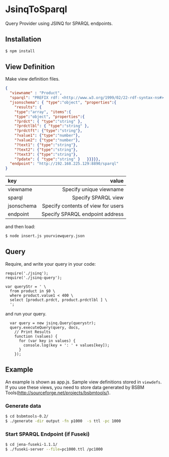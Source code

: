 # JsinqToSparql 

Query Provider using JSINQ for SPARQL endpoints.

## Installation 

```zsh
$ npm install
```

## View Definition

Make view definition files.

```json
{
  "viewname" : "Product",
  "sparql": "PREFIX rdf: <http://www.w3.org/1999/02/22-rdf-syntax-ns#> PREFIX rdfs: <http://www.w3.org/2000/01/rdf-schema#> PREFIX bsbm: <http://www4.wiwiss.fu-berlin.de/bizer/bsbm/v01/vocabulary/> PREFIX dc: <http://purl.org/dc/elements/1.1/> SELECT * WHERE { ?prdct rdf:type bsbm:Product . ?prdct rdfs:label ?prdctlbl . ?prdct bsbm:productFeature ?prdctft . ?prdct bsbm:productPropertyNumeric1 ?value1 . ?prdct bsbm:productPropertyNumeric2 ?value2 . ?prdct bsbm:productPropertyTextual1 ?text1 . ?prdct bsbm:productPropertyTextual2 ?text2 . ?prdct bsbm:productPropertyTextual3 ?text3 . ?prdct dc:date ?pdate . } ",
  "jsonschema": { "type":"object", "properties":{
    "results": {
    "type":"array", "items":{
    "type":"object", "properties":{
    "?prdct": { "type":"string" },
    "?prdctlbl": { "type":"string" },
    "?prdctft": {"type":"string"},
    "?value1": {"type":"number"},
    "?value2": {"type":"number"},
    "?text1": {"type":"string"},
    "?text2": {"type":"string"},
    "?text3": {"type":"string"},
    "?pdate": { "type":"string" }   }}}}},
  "endpoint": "http://192.168.225.129:8890/sparql"
}
```

| key       |                              value |
|:----------|-----------------------------------:|
| viewname  | Specify unique viewname            |
| sparql    | Specify SPARQL view                |
| jsonschema| Specify contents of view for users |
| endpoint  | Specify SPARQL endpoint address    |

and then load:

```zsh
$ node insert.js yourviewquery.json
```

## Query

Require, and write your query in your code:

```node
require('./jsinq');
require('./jsinq-query');

var queryStr = ' \
  from product in $0 \
  where product.value1 < 400 \
  select [product.prdct, product.prdctlbl ] \
  ';
```

and run your query. 

```node
  var query = new jsinq.Query(querystr);
  query.executeQuery(query, docs,
    // Print Results
    function (values) {
      for (var key in values) {
        console.log(key + ': ' + values[key]);
      }
    });
```

## Example

An example is shown as app.js.
Sample view definitions stored in `viewdefs`.
If you use these views, you need to store data generated by BSBM Tools(http://sourceforge.net/projects/bsbmtools/).

### Generate data

```zsh
$ cd bsbmtools-0.2/
$ ./generate -dir output -fn p1000  -s ttl -pc 1000
```

### Start SPARQL Endpoint (if Fuseki)

```zsh
$ cd jena-fuseki-1.1.1/ 
$ ./fuseki-server --file=pc1000.ttl /pc1000
```
